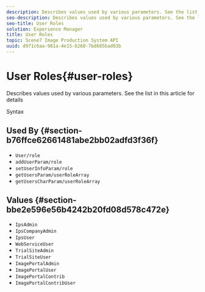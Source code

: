 ```yaml
---
description: Describes values used by various parameters. See the list in this article for details
seo-description: Describes values used by various parameters. See the list in this article for details
seo-title: User Roles
solution: Experience Manager
title: User Roles
topic: Scene7 Image Production System API
uuid: d971c6aa-981a-4e15-b268-7bd685bad03b
---
```


# User Roles{#user-roles}

Describes values used by various parameters. See the list in this article for details

 Syntax 

## Used By {#section-b76ffce62661481abe2bb02adfd3f36f}

* `User/role` 
* `addUserParam/role` 
* `setUserInfoParam/role` 
* `getUsersParam/userRoleArray` 
* `getUsersCharParam/userRoleArray`

## Values {#section-bbe2e596e56b4242b20fd08d578c472e}

* `IpsAdmin` 
* `IpsCompanyAdmin` 
* `IpsUser` 
* `WebServiceUser` 
* `TrialSiteAdmin` 
* `TrialSiteUser` 
* `ImagePortalAdmin` 
* `ImagePortalUser` 
* `ImagePortalContrib` 
* `ImagePortalContribUser`

